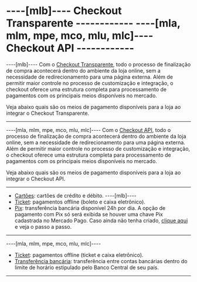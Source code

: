 # ----[mlb]---- Checkout Transparente ------------ ----[mla, mlm, mpe, mco, mlu, mlc]---- Checkout API ------------

----[mlb]----
Com o [Checkout Transparente](/developers/pt/guides/checkout-api/landing), todo o processo de finalização de compra acontecerá dentro do ambiente da loja online, sem a necessidade de redirecionamento para uma página externa. Além de permitir maior controle no processo de customização e integração, o checkout oferece uma estrutura completa para processamento de pagamentos com os principais meios disponíveis no mercado.  

Veja abaixo quais são os meios de pagamento disponíveis para a loja ao integrar o Checkout Transparente.

------------
----[mla, mlm, mpe, mco, mlu, mlc]---- 
Com o [Checkout API](/developers/pt/guides/checkout-api/landing), todo o processo de finalização de compra acontecerá dentro do ambiente da loja online, sem a necessidade de redirecionamento para uma página externa. Além de permitir maior controle no processo de customização e integração, o checkout oferece uma estrutura completa para processamento de pagamentos com os principais meios disponíveis no mercado. 

Veja abaixo quais são os meios de pagamento disponíveis para a loja ao integrar o Checkout API.

------------

* [Cartões](/developers/pt/docs/magento-two/payment-configuration/checkout-api/cards): cartões de crédito e débito.
----[mlb]----
* [Ticket](/developers/pt/docs/magento-two/payment-configuration/checkout-api/ticket): pagamentos offline (boleto e caixa eletrônico).
* [Pix](/developers/pt/docs/magento-two/payment-configuration/checkout-api/pix): transferência bancária disponível 24h por dia. A opção de pagamento com Pix só será exibida se houver uma chave Pix cadastrada no Mercado Pago. Caso ainda não tenha criado, [clique aqui]((https://www.youtube.com/watch?v=60tApKYVnkA)) e veja o passo a passo.

------------
----[mla, mlm, mpe, mco, mlu, mlc]---- 
* [Ticket](/developers/pt/docs/magento-two/payment-configuration/checkout-api/ticket): pagamentos offline (ticket e caixa eletrônico).
* [Transferência bancária](/developers/pt/docs/magento-two/payment-configuration/checkout-api/bank-transfer): transferência entre contas bancárias dentro do limite de horário estipulado pelo Banco Central de seu país.

------------